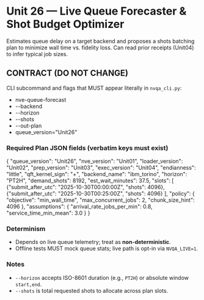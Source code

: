 # Unit 26 — Live Queue Forecaster & Shot Budget Optimizer

Estimates queue delay on a target backend and proposes a shots batching plan to minimize wall time vs. fidelity loss. Can read prior receipts (Unit04) to infer typical job sizes.

## CONTRACT (DO NOT CHANGE)
CLI subcommand and flags that MUST appear literally in `nvqa_cli.py`:
- nve-queue-forecast
- --backend
- --horizon
- --shots
- --out-plan
- queue_version="Unit26"

### Required Plan JSON fields (verbatim keys must exist)
{
  "queue_version": "Unit26",
  "nve_version": "Unit01",
  "loader_version": "Unit02",
  "prep_version": "Unit03",
  "exec_version": "Unit04",
  "endianness": "little",
  "qft_kernel_sign": "+",
  "backend_name": "ibm_torino",
  "horizon": "PT2H",
  "demand_shots": 8192,
  "est_wait_minutes": 37.5,
  "slots": [
    {"submit_after_utc": "2025-10-30T00:00:00Z", "shots": 4096},
    {"submit_after_utc": "2025-10-30T00:25:00Z", "shots": 4096}
  ],
  "policy": {
    "objective": "min_wall_time",
    "max_concurrent_jobs": 2,
    "chunk_size_hint": 4096
  },
  "assumptions": {
    "arrival_rate_jobs_per_min": 0.8,
    "service_time_min_mean": 3.0
  }
}

### Determinism
- Depends on live queue telemetry; treat as **non-deterministic**.
- Offline tests MUST mock queue stats; live path is opt-in via `NVQA_LIVE=1`.

### Notes
- `--horizon` accepts ISO-8601 duration (e.g., `PT2H`) or absolute window `start,end`.
- `--shots` is total requested shots to allocate across plan slots.
